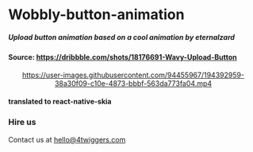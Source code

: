 # Wobbly-button-animation

##### Upload button animation based on a cool animation by eternalzard

#### Source: https://dribbble.com/shots/18176691-Wavy-Upload-Button

<div align="center">

https://user-images.githubusercontent.com/94455967/194392959-38a30f09-c10e-4873-bbbf-563da773fa04.mp4


</div>

#### translated to react-native-skia

### Hire us

Contact us at hello@4twiggers.com

